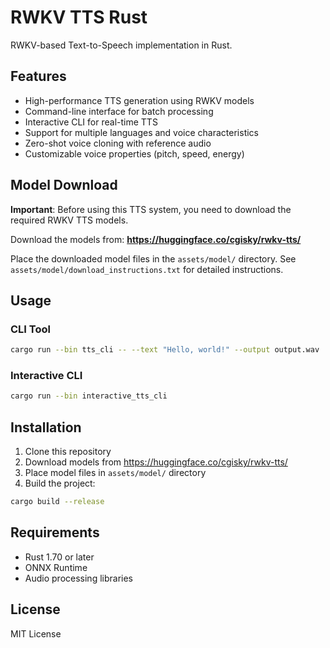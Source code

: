 # RWKV TTS Rust

RWKV-based Text-to-Speech implementation in Rust.

## Features

- High-performance TTS generation using RWKV models
- Command-line interface for batch processing
- Interactive CLI for real-time TTS
- Support for multiple languages and voice characteristics
- Zero-shot voice cloning with reference audio
- Customizable voice properties (pitch, speed, energy)

## Model Download

**Important**: Before using this TTS system, you need to download the required RWKV TTS models.

Download the models from: **https://huggingface.co/cgisky/rwkv-tts/**

Place the downloaded model files in the `assets/model/` directory. See `assets/model/download_instructions.txt` for detailed instructions.

## Usage

### CLI Tool
```bash
cargo run --bin tts_cli -- --text "Hello, world!" --output output.wav
```

### Interactive CLI
```bash
cargo run --bin interactive_tts_cli
```

## Installation

1. Clone this repository
2. Download models from https://huggingface.co/cgisky/rwkv-tts/
3. Place model files in `assets/model/` directory
4. Build the project:

```bash
cargo build --release
```

## Requirements

- Rust 1.70 or later
- ONNX Runtime
- Audio processing libraries

## License

MIT License
